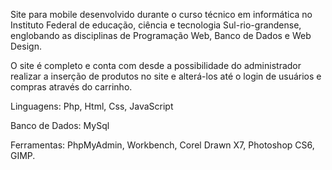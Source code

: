 
Site para mobile desenvolvido durante o curso técnico em informática no Instituto Federal de educação, ciência e tecnologia Sul-rio-grandense, englobando as disciplinas de Programação Web, Banco de Dados e Web Design.

O site é completo e conta com desde a possibilidade do administrador realizar a inserção de produtos no site e alterá-los até o login de usuários e compras através do carrinho.

Linguagens: Php, Html, Css, JavaScript

Banco de Dados: MySql

Ferramentas: PhpMyAdmin, Workbench, Corel Drawn X7, Photoshop CS6, GIMP.
